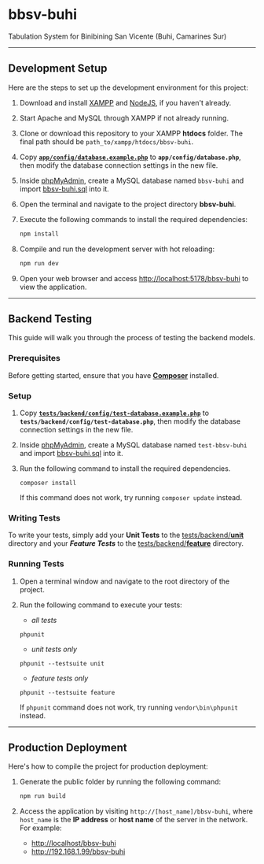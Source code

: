 # bbsv-buhi

Tabulation System for Binibining San Vicente (Buhi, Camarines Sur)

---
## Development Setup
Here are the steps to set up the development environment for this project:

1. Download and install
   [XAMPP](https://www.apachefriends.org/download.html)
   and [NodeJS](https://nodejs.org/en/),
   if you haven't already.

2. Start Apache and MySQL through XAMPP if not already running.

3. Clone or download this repository to your XAMPP **htdocs** folder.
   The final path should be `path_to/xampp/htdocs/bbsv-buhi`.

4. Copy [**`app/config/database.example.php`**](app/config/database.example.php)
   to **`app/config/database.php`**, then modify the database connection settings in the new file.

5. Inside [phpMyAdmin](http://localhost/phpmyadmin),
   create a MySQL database named `bbsv-buhi` and import [bbsv-buhi.sql](bbsv-buhi.sql) into it.

6. Open the terminal and navigate to the project directory **bbsv-buhi**.

7. Execute the following commands to install the required dependencies:
   ```sh
   npm install
   ```

8. Compile and run the development server with hot reloading:
   ```sh
   npm run dev
   ```

9. Open your web browser and access <http://localhost:5178/bbsv-buhi> to view the application.


---
## Backend Testing
This guide will walk you through the process of testing the backend models.

### Prerequisites
Before getting started, ensure that you have [**Composer**](https://getcomposer.org/download/) installed.

### Setup
1. Copy [**`tests/backend/config/test-database.example.php`**](tests/backend/config/test-database.example.php)
   to **`tests/backend/config/test-database.php`**, then modify the database connection settings in the new file.

2. Inside [phpMyAdmin](http://localhost/phpmyadmin),
   create a MySQL database named `test-bbsv-buhi` and import [bbsv-buhi.sql](bbsv-buhi.sql) into it.

3. Run the following command to install the required dependencies.
   ```shell
   composer install
   ```
   If this command does not work, try running `composer update` instead.

### Writing Tests
To write your tests, simply add your **Unit Tests** to the
[tests/backend/**unit**](tests/backend/unit) directory
and your ***Feature Tests*** to the
[tests/backend/**feature**](tests/backend/feature) directory.

### Running Tests
1. Open a terminal window and navigate to the root directory of the project.
2. Run the following command to execute your tests:

   - *all tests*
   ```shell
   phpunit
   ```
   - *unit tests only*
   ```shell
   phpunit --testsuite unit
   ```
   - *feature tests only*
   ```shell
   phpunit --testsuite feature
   ```
   
   If `phpunit` command does not work, try running `vendor\bin\phpunit` instead.


---
## Production Deployment
Here's how to compile the project for production deployment:

1. Generate the public folder by running the following command:
   ```sh
   npm run build
   ```

2. Access the application by visiting `http://[host_name]/bbsv-buhi`,
   where `host_name` is the **IP address** or **host name** of the server in the network.
   For example:
     - <http://localhost/bbsv-buhi>
     - <http://192.168.1.99/bbsv-buhi>
